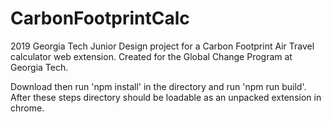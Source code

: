 # CarbonFootprintCalc
2019 Georgia Tech Junior Design project for a Carbon Footprint Air Travel calculator web extension. Created for the Global Change Program at Georgia Tech.


Download then run 'npm install' in the directory and run 'npm run build'. After these steps directory should be loadable as an unpacked extension in chrome.